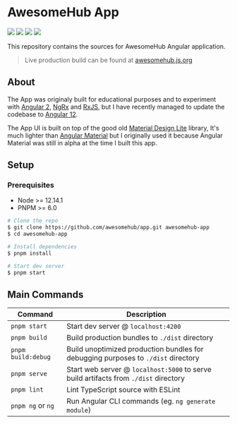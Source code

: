 # AwesomeHub App

[![][ci-img]][ci-url] [![][netlify-img]][netlify-url] [![][website-img]][website-url] [![][angular-img]][angular-url]

This repository contains the sources for AwesomeHub Angular application.

> Live production build can be found at [awesomehub.js.org][website-url]

## About
The App was originaly built for educational purposes and to experiment with [Angular 2](https://v2.angular.io/), [NgRx](https://ngrx.io/) and [RxJS](https://www.learnrxjs.io/), but
I have recently managed to update the codebase to [Angular 12](https://v12.angular.io/).

The App UI is built on top of the good old [Material Design Lite](https://getmdl.io/) library, It's much lighter than [Angular Material](https://material.angular.io/)
but I originally used it because Angular Material was still in alpha at the time I built this app.

## Setup

### Prerequisites

- Node >= 12.14.1
- PNPM >= 6.0

```bash
# Clone the repo
$ git clone https://github.com/awesomehub/app.git awesomehub-app
$ cd awesomehub-app

# Install dependencies
$ pnpm install

# Start dev server
$ pnpm start
```

## Main Commands

|Command|Description|
|---|---|
|`pnpm start`|Start dev server @ `localhost:4200`|
|`pnpm build`|Build production bundles to `./dist` directory|
|`pnpm build:debug`|Build unoptimized production bundles for debugging purposes to `./dist` directory|
|`pnpm serve`|Start web server @ `localhost:5000` to serve build artifacts from `./dist` directory|
|`pnpm lint`|Lint TypeScript source with ESLint |
|`pnpm ng` or `ng`|Run Angular CLI commands (eg. `ng generate module`)|


[ci-url]: https://github.com/awesomehub/app/actions/workflows/main.yml
[ci-img]: https://img.shields.io/github/actions/workflow/status/awesomehub/app/main.yml?branch=master
[netlify-url]: https://app.netlify.com/sites/awesomehub/deploys
[netlify-img]: https://img.shields.io/netlify/968920d6-f8ff-4967-93d7-9e55861c1174?logo=netlify&logoColor=white
[angular-url]: https://github.com/angular/angular/releases/tag/12.0.0
[angular-img]: https://img.shields.io/badge/angular-v12-dd0131.svg?logo=angular
[website-url]: https://awesomehub.js.org
[website-img]: https://img.shields.io/website?logo=statuspal&url=https%3A%2F%2Fawesomehub.js.org
